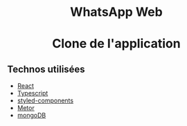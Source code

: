<h1 align="center">WhatsApp Web</h1>
<h1 align="center">Clone de l'application</h1>

## Technos utilisées

* [React](https://reactjs.org/)
* [Typescript](https://www.typescriptlang.org/)
* [styled-components](https://styled-components.com/)
* [Metor](https://www.meteor.com/)
* [mongoDB](https://www.mongodb.com/)

